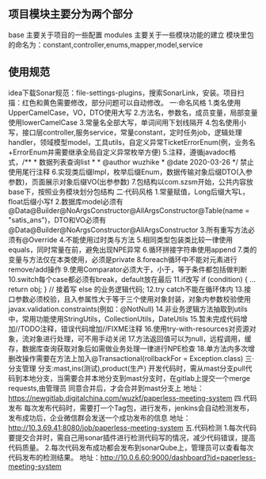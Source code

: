 ## 项目模块主要分为两个部分
base 主要关于项目的一些配置
modules 主要关于一些模块功能的建立
    模块里包的命名为：constant,controller,enums,mapper,model,service
    

## 使用规范
idea下载Sonar规范：file-settings-plugins，搜索SonarLink，安装。项目扫描：红色和黄色需要修改，部分问题可以自动修改。
一·命名风格
	1.类名使用UpperCamelCase，VO，DTO使用大写
	2.方法名，参数名，成员变量，局部变量使用lowerCamelCase
	3.常量名全部大写，单词间用下划线隔开
    4.包名使用小写，接口层controller,服务service，常量constant，定时任务job，逻辑处理handler，领域模型model，工具utils，自定义异常TicketErrorEnum(例，业务名+ErrorEnum并需要继承全局自定义异常枚举方便)
	5.注释，遵循javadoc格式，/**
							  * 数据列表查询list
							  *
							  * @author wuzhike
							  * @date 2020-03-26
							  */
    禁止使用尾行注释
	6.实现类后缀Impl，枚举后缀Enum，数据传输对象后缀DTO(入参参数)，页面展示对象后缀VO(出参参数)
	7.包结构以com.szsm开始，公共内容放base下，按照业务模块划分包结构
二·代码风格
	1.常量赋值，Long后缀大写L，float后缀小写f
	2.数据库model必须有@Data@Builder@NoArgsConstructor@AllArgsConstructor@Table(name = "satis_ans")，DTO和VO必须有@Data@Builder@NoArgsConstructor@AllArgsConstructor
	3.所有重写方法必须有@Override
	4.不能使用过时类与方法
	5.相同类型包装类比较一律使用equals，同时常量在前，避免出现NPE异常
	6.循环拼接字符串使用append
	7.类的变量与方法仅在本类使用，必须是private
	8.foreach循环中不能对元素进行remove/add操作
	9.使用Comparator必须大于，小于，等于条件都包括做判断
	10.switch每个case都必须有break，default放在最后
	11.if改写 if (condition) {
				 ...
				 return obj;
				}
				// 接着写 else 的业务逻辑代码; 
	12.try catch不能在循环体内
	13.接口参数必须校验，且入参属性大于等于三个使用对象封装，对象内参数校验使用javax.validation.constraints(例如：@NotNull)
	14.非业务逻辑方法抽取到utils中，常用功能使用StringUtils，CollectionUtils，DateUtils
	15.暂未完成代码增加//TODO注释，错误代码增加//FIXME注释
	16.使用try-with-resources对资源对象，流对象进行处理，可不用手动关闭
	17.方法返回值可以为null，远程调用，缓存，数据库查询获取对象后如需做业务处理一律进行NPE检查
	18.单方法内多次增删改操作需要在方法上加入@Transactional(rollbackFor = Exception.class)
 三·分支管理
    分支:mast,ins(测试),product(生产)
    开发代码时，需从mast分支pull代码到本地分支，当需要合并本地分支到mast分支时，在gitlab上提交一个merge requests,由管理员
    同意合并后，才会合并到mast分支上
    地址：https://newgitlab.digitalchina.com/wuzkf/paperless-meeting-system
 四.代码发布
    每次发布代码时，需要打一个Tag包，进行发布，jenkins会自动检测发布，发布成功后，企业微信群会发送一个成功发布的信息
    地址：http://10.3.69.41:8080/job/paperless-meeting-system
 五.代码检测
    1.每次代码要提交合并时，需自己用sonar插件进行检测代码写的情况，减少代码错误，提高代码质量。
    2.每次代码发布成功都会发布到sonarQube上，管理员可以查看每次代码发布的检测结果。
    地址：http://10.0.6.60:9000/dashboard?id=paperless-meeting-system
    
